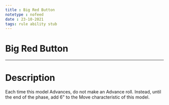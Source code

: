 ```yaml
---
title : Big Red Button
notetype : nofeed
date : 23-10-2021
tags: rule ability stub
---
```


# Big Red Button

---

# Description

Each time this model Advances, do not make an Advance roll. Instead, until the end of the phase, add 6" to the Move characteristic of this model.
